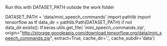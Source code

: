 Run this with DATASET_PATH outside the work folder


DATASET_PATH = 'data/mini_speech_commands'
import pathlib
import tensorflow as tf
data_dir = pathlib.Path(DATASET_PATH)
if not data_dir.exists():
  tf.keras.utils.get_file(
      'mini_speech_commands.zip',
      origin="http://storage.googleapis.com/download.tensorflow.org/data/mini_speech_commands.zip",
      extract=True,
      cache_dir='.', cache_subdir='data')
